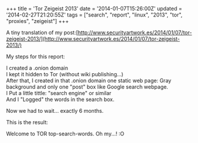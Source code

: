 +++
title = 'Tor Zeigeist 2013'
date = '2014-01-07T15:26:00Z'
updated = '2014-02-27T21:20:55Z'
tags = ["search", "report", "linux", "2013", "tor", "proxies", "zeigeist"]
+++

A tiny translation of my post:[http://www.securityartwork.es/2014/01/07/tor-zeigeist-2013/](http://www.securityartwork.es/2014/01/07/tor-zeigeist-2013/)

My steps for this report:

I created a .onion domain  
I kept it hidden to Tor (without wiki publishing...)  
After that, I created in that .onion domain one static web page: Gray background and only one "post" box like Google search webpage.  
I Put a little tittle: "search engine" or similar  
And I "Logged" the words in the search box.  

Now we had to wait... exactly 6 months.

This is the result:

Welcome to TOR top-search-words. Oh my...! :O
